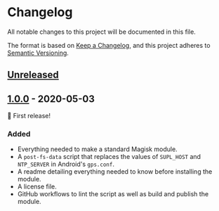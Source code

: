 # Changelog

All notable changes to this project will be documented in this file.

The format is based on [Keep a Changelog](https://keepachangelog.com/en/1.0.0/), and this project adheres to [Semantic Versioning](https://semver.org/spec/v2.0.0.html).

## [Unreleased]

## [1.0.0] - 2020-05-03

🎉 First release!

### Added

- Everything needed to make a standard Magisk module.
- A `post-fs-data` script that replaces the values of `SUPL_HOST` and `NTP_SERVER` in Android's `gps.conf`.
- A readme detailing everything needed to know before installing the module.
- A license file.
- GitHub workflows to lint the script as well as build and publish the module.

[Unreleased]: https://github.com/olivierlacan/keep-a-changelog/compare/v1.0.0...HEAD
[1.0.0]: https://github.com/olivierlacan/keep-a-changelog/releases/tag/v1.0.0
